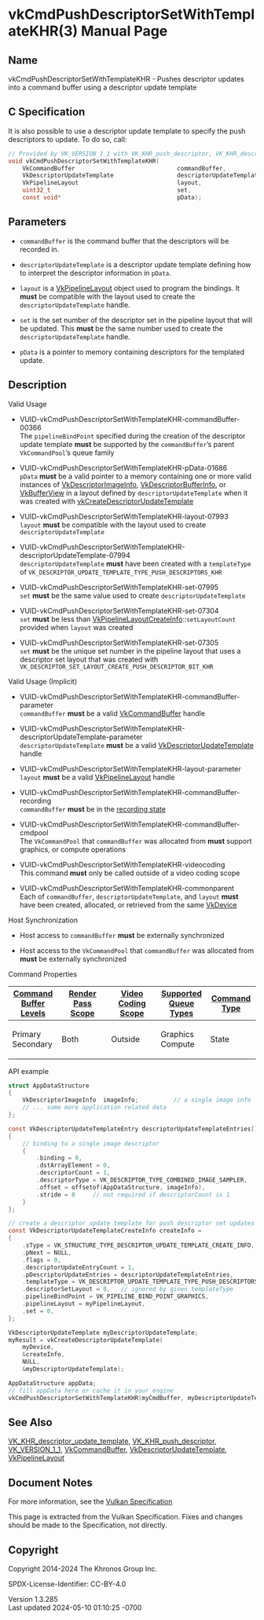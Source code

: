 # vkCmdPushDescriptorSetWithTemplateKHR(3) Manual Page

## Name

vkCmdPushDescriptorSetWithTemplateKHR - Pushes descriptor updates into a
command buffer using a descriptor update template



## <a href="#_c_specification" class="anchor"></a>C Specification

It is also possible to use a descriptor update template to specify the
push descriptors to update. To do so, call:

``` c
// Provided by VK_VERSION_1_1 with VK_KHR_push_descriptor, VK_KHR_descriptor_update_template with VK_KHR_push_descriptor
void vkCmdPushDescriptorSetWithTemplateKHR(
    VkCommandBuffer                             commandBuffer,
    VkDescriptorUpdateTemplate                  descriptorUpdateTemplate,
    VkPipelineLayout                            layout,
    uint32_t                                    set,
    const void*                                 pData);
```

## <a href="#_parameters" class="anchor"></a>Parameters

- `commandBuffer` is the command buffer that the descriptors will be
  recorded in.

- `descriptorUpdateTemplate` is a descriptor update template defining
  how to interpret the descriptor information in `pData`.

- `layout` is a [VkPipelineLayout](https://registry.khronos.org/vulkan/specs/1.3-extensions/man/html/VkPipelineLayout.html) object used to
  program the bindings. It **must** be compatible with the layout used
  to create the `descriptorUpdateTemplate` handle.

- `set` is the set number of the descriptor set in the pipeline layout
  that will be updated. This **must** be the same number used to create
  the `descriptorUpdateTemplate` handle.

- `pData` is a pointer to memory containing descriptors for the
  templated update.

## <a href="#_description" class="anchor"></a>Description

Valid Usage

- <a
  href="#VUID-vkCmdPushDescriptorSetWithTemplateKHR-commandBuffer-00366"
  id="VUID-vkCmdPushDescriptorSetWithTemplateKHR-commandBuffer-00366"></a>
  VUID-vkCmdPushDescriptorSetWithTemplateKHR-commandBuffer-00366  
  The `pipelineBindPoint` specified during the creation of the
  descriptor update template **must** be supported by the
  `commandBuffer`’s parent `VkCommandPool`’s queue family

- <a href="#VUID-vkCmdPushDescriptorSetWithTemplateKHR-pData-01686"
  id="VUID-vkCmdPushDescriptorSetWithTemplateKHR-pData-01686"></a>
  VUID-vkCmdPushDescriptorSetWithTemplateKHR-pData-01686  
  `pData` **must** be a valid pointer to a memory containing one or more
  valid instances of
  [VkDescriptorImageInfo](https://registry.khronos.org/vulkan/specs/1.3-extensions/man/html/VkDescriptorImageInfo.html),
  [VkDescriptorBufferInfo](https://registry.khronos.org/vulkan/specs/1.3-extensions/man/html/VkDescriptorBufferInfo.html), or
  [VkBufferView](https://registry.khronos.org/vulkan/specs/1.3-extensions/man/html/VkBufferView.html) in a layout defined by
  `descriptorUpdateTemplate` when it was created with
  [vkCreateDescriptorUpdateTemplate](https://registry.khronos.org/vulkan/specs/1.3-extensions/man/html/vkCreateDescriptorUpdateTemplate.html)

- <a href="#VUID-vkCmdPushDescriptorSetWithTemplateKHR-layout-07993"
  id="VUID-vkCmdPushDescriptorSetWithTemplateKHR-layout-07993"></a>
  VUID-vkCmdPushDescriptorSetWithTemplateKHR-layout-07993  
  `layout` **must** be compatible with the layout used to create
  `descriptorUpdateTemplate`

- <a
  href="#VUID-vkCmdPushDescriptorSetWithTemplateKHR-descriptorUpdateTemplate-07994"
  id="VUID-vkCmdPushDescriptorSetWithTemplateKHR-descriptorUpdateTemplate-07994"></a>
  VUID-vkCmdPushDescriptorSetWithTemplateKHR-descriptorUpdateTemplate-07994  
  `descriptorUpdateTemplate` **must** have been created with a
  `templateType` of
  `VK_DESCRIPTOR_UPDATE_TEMPLATE_TYPE_PUSH_DESCRIPTORS_KHR`

- <a href="#VUID-vkCmdPushDescriptorSetWithTemplateKHR-set-07995"
  id="VUID-vkCmdPushDescriptorSetWithTemplateKHR-set-07995"></a>
  VUID-vkCmdPushDescriptorSetWithTemplateKHR-set-07995  
  `set` **must** be the same value used to create
  `descriptorUpdateTemplate`

- <a href="#VUID-vkCmdPushDescriptorSetWithTemplateKHR-set-07304"
  id="VUID-vkCmdPushDescriptorSetWithTemplateKHR-set-07304"></a>
  VUID-vkCmdPushDescriptorSetWithTemplateKHR-set-07304  
  `set` **must** be less than
  [VkPipelineLayoutCreateInfo](https://registry.khronos.org/vulkan/specs/1.3-extensions/man/html/VkPipelineLayoutCreateInfo.html)::`setLayoutCount`
  provided when `layout` was created

- <a href="#VUID-vkCmdPushDescriptorSetWithTemplateKHR-set-07305"
  id="VUID-vkCmdPushDescriptorSetWithTemplateKHR-set-07305"></a>
  VUID-vkCmdPushDescriptorSetWithTemplateKHR-set-07305  
  `set` **must** be the unique set number in the pipeline layout that
  uses a descriptor set layout that was created with
  `VK_DESCRIPTOR_SET_LAYOUT_CREATE_PUSH_DESCRIPTOR_BIT_KHR`

Valid Usage (Implicit)

- <a
  href="#VUID-vkCmdPushDescriptorSetWithTemplateKHR-commandBuffer-parameter"
  id="VUID-vkCmdPushDescriptorSetWithTemplateKHR-commandBuffer-parameter"></a>
  VUID-vkCmdPushDescriptorSetWithTemplateKHR-commandBuffer-parameter  
  `commandBuffer` **must** be a valid
  [VkCommandBuffer](https://registry.khronos.org/vulkan/specs/1.3-extensions/man/html/VkCommandBuffer.html) handle

- <a
  href="#VUID-vkCmdPushDescriptorSetWithTemplateKHR-descriptorUpdateTemplate-parameter"
  id="VUID-vkCmdPushDescriptorSetWithTemplateKHR-descriptorUpdateTemplate-parameter"></a>
  VUID-vkCmdPushDescriptorSetWithTemplateKHR-descriptorUpdateTemplate-parameter  
  `descriptorUpdateTemplate` **must** be a valid
  [VkDescriptorUpdateTemplate](https://registry.khronos.org/vulkan/specs/1.3-extensions/man/html/VkDescriptorUpdateTemplate.html) handle

- <a href="#VUID-vkCmdPushDescriptorSetWithTemplateKHR-layout-parameter"
  id="VUID-vkCmdPushDescriptorSetWithTemplateKHR-layout-parameter"></a>
  VUID-vkCmdPushDescriptorSetWithTemplateKHR-layout-parameter  
  `layout` **must** be a valid [VkPipelineLayout](https://registry.khronos.org/vulkan/specs/1.3-extensions/man/html/VkPipelineLayout.html)
  handle

- <a
  href="#VUID-vkCmdPushDescriptorSetWithTemplateKHR-commandBuffer-recording"
  id="VUID-vkCmdPushDescriptorSetWithTemplateKHR-commandBuffer-recording"></a>
  VUID-vkCmdPushDescriptorSetWithTemplateKHR-commandBuffer-recording  
  `commandBuffer` **must** be in the [recording
  state](#commandbuffers-lifecycle)

- <a
  href="#VUID-vkCmdPushDescriptorSetWithTemplateKHR-commandBuffer-cmdpool"
  id="VUID-vkCmdPushDescriptorSetWithTemplateKHR-commandBuffer-cmdpool"></a>
  VUID-vkCmdPushDescriptorSetWithTemplateKHR-commandBuffer-cmdpool  
  The `VkCommandPool` that `commandBuffer` was allocated from **must**
  support graphics, or compute operations

- <a href="#VUID-vkCmdPushDescriptorSetWithTemplateKHR-videocoding"
  id="VUID-vkCmdPushDescriptorSetWithTemplateKHR-videocoding"></a>
  VUID-vkCmdPushDescriptorSetWithTemplateKHR-videocoding  
  This command **must** only be called outside of a video coding scope

- <a href="#VUID-vkCmdPushDescriptorSetWithTemplateKHR-commonparent"
  id="VUID-vkCmdPushDescriptorSetWithTemplateKHR-commonparent"></a>
  VUID-vkCmdPushDescriptorSetWithTemplateKHR-commonparent  
  Each of `commandBuffer`, `descriptorUpdateTemplate`, and `layout`
  **must** have been created, allocated, or retrieved from the same
  [VkDevice](https://registry.khronos.org/vulkan/specs/1.3-extensions/man/html/VkDevice.html)

Host Synchronization

- Host access to `commandBuffer` **must** be externally synchronized

- Host access to the `VkCommandPool` that `commandBuffer` was allocated
  from **must** be externally synchronized

Command Properties

<table class="tableblock frame-all grid-all stretch">
<colgroup>
<col style="width: 20%" />
<col style="width: 20%" />
<col style="width: 20%" />
<col style="width: 20%" />
<col style="width: 20%" />
</colgroup>
<thead>
<tr class="header">
<th class="tableblock halign-left valign-top"><a
href="#VkCommandBufferLevel">Command Buffer Levels</a></th>
<th class="tableblock halign-left valign-top"><a
href="#vkCmdBeginRenderPass">Render Pass Scope</a></th>
<th class="tableblock halign-left valign-top"><a
href="#vkCmdBeginVideoCodingKHR">Video Coding Scope</a></th>
<th class="tableblock halign-left valign-top"><a
href="#VkQueueFlagBits">Supported Queue Types</a></th>
<th class="tableblock halign-left valign-top"><a
href="#fundamentals-queueoperation-command-types">Command Type</a></th>
</tr>
</thead>
<tbody>
<tr class="odd">
<td class="tableblock halign-left valign-top"><p>Primary<br />
Secondary</p></td>
<td class="tableblock halign-left valign-top"><p>Both</p></td>
<td class="tableblock halign-left valign-top"><p>Outside</p></td>
<td class="tableblock halign-left valign-top"><p>Graphics<br />
Compute</p></td>
<td class="tableblock halign-left valign-top"><p>State</p></td>
</tr>
</tbody>
</table>

API example

``` c
struct AppDataStructure
{
    VkDescriptorImageInfo  imageInfo;          // a single image info
    // ... some more application related data
};

const VkDescriptorUpdateTemplateEntry descriptorUpdateTemplateEntries[] =
{
    // binding to a single image descriptor
    {
        .binding = 0,
        .dstArrayElement = 0,
        .descriptorCount = 1,
        .descriptorType = VK_DESCRIPTOR_TYPE_COMBINED_IMAGE_SAMPLER,
        .offset = offsetof(AppDataStructure, imageInfo),
        .stride = 0     // not required if descriptorCount is 1
    }
};

// create a descriptor update template for push descriptor set updates
const VkDescriptorUpdateTemplateCreateInfo createInfo =
{
    .sType = VK_STRUCTURE_TYPE_DESCRIPTOR_UPDATE_TEMPLATE_CREATE_INFO,
    .pNext = NULL,
    .flags = 0,
    .descriptorUpdateEntryCount = 1,
    .pDescriptorUpdateEntries = descriptorUpdateTemplateEntries,
    .templateType = VK_DESCRIPTOR_UPDATE_TEMPLATE_TYPE_PUSH_DESCRIPTORS_KHR,
    .descriptorSetLayout = 0,   // ignored by given templateType
    .pipelineBindPoint = VK_PIPELINE_BIND_POINT_GRAPHICS,
    .pipelineLayout = myPipelineLayout,
    .set = 0,
};

VkDescriptorUpdateTemplate myDescriptorUpdateTemplate;
myResult = vkCreateDescriptorUpdateTemplate(
    myDevice,
    &createInfo,
    NULL,
    &myDescriptorUpdateTemplate);

AppDataStructure appData;
// fill appData here or cache it in your engine
vkCmdPushDescriptorSetWithTemplateKHR(myCmdBuffer, myDescriptorUpdateTemplate, myPipelineLayout, 0,&appData);
```

## <a href="#_see_also" class="anchor"></a>See Also

[VK_KHR_descriptor_update_template](https://registry.khronos.org/vulkan/specs/1.3-extensions/man/html/VK_KHR_descriptor_update_template.html),
[VK_KHR_push_descriptor](https://registry.khronos.org/vulkan/specs/1.3-extensions/man/html/VK_KHR_push_descriptor.html),
[VK_VERSION_1_1](https://registry.khronos.org/vulkan/specs/1.3-extensions/man/html/VK_VERSION_1_1.html),
[VkCommandBuffer](https://registry.khronos.org/vulkan/specs/1.3-extensions/man/html/VkCommandBuffer.html),
[VkDescriptorUpdateTemplate](https://registry.khronos.org/vulkan/specs/1.3-extensions/man/html/VkDescriptorUpdateTemplate.html),
[VkPipelineLayout](https://registry.khronos.org/vulkan/specs/1.3-extensions/man/html/VkPipelineLayout.html)

## <a href="#_document_notes" class="anchor"></a>Document Notes

For more information, see the <a
href="https://registry.khronos.org/vulkan/specs/1.3-extensions/html/vkspec.html#vkCmdPushDescriptorSetWithTemplateKHR"
target="_blank" rel="noopener">Vulkan Specification</a>

This page is extracted from the Vulkan Specification. Fixes and changes
should be made to the Specification, not directly.

## <a href="#_copyright" class="anchor"></a>Copyright

Copyright 2014-2024 The Khronos Group Inc.

SPDX-License-Identifier: CC-BY-4.0

Version 1.3.285  
Last updated 2024-05-10 01:10:25 -0700
